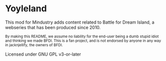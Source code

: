 # Yoyleland

This mod for Mindustry adds content related to Battle for Dream Island, a webseries that has been produced since 2010.

<sub>By making this README, we assume no liability for the end-user being a dumb stupid idiot and thinking we made BFDI. This is a fan project, and is not endorsed by anyone in any way in jacknjellify, the owners of BFDI.</sub>

Licensed under GNU GPL v3-or-later
